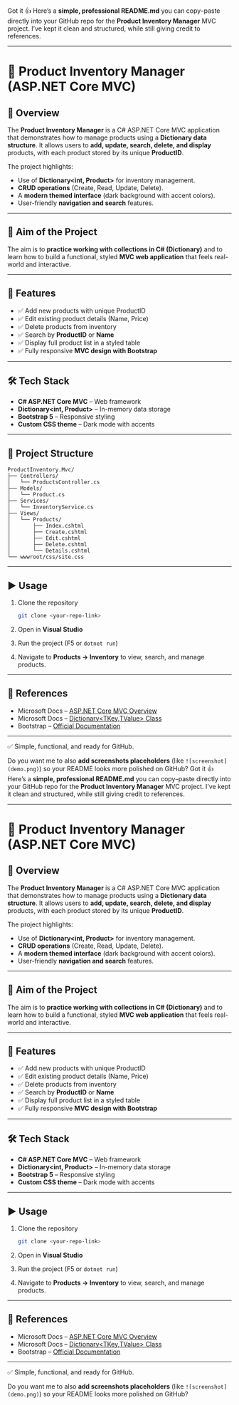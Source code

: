 Got it 👍
Here’s a **simple, professional README.md** you can copy–paste directly into your GitHub repo for the **Product Inventory Manager** MVC project. I’ve kept it clean and structured, while still giving credit to references.

---

# 🛒 Product Inventory Manager (ASP.NET Core MVC)

## 📘 Overview

The **Product Inventory Manager** is a C# ASP.NET Core MVC application that demonstrates how to manage products using a **Dictionary data structure**.
It allows users to **add, update, search, delete, and display** products, with each product stored by its unique **ProductID**.

The project highlights:

* Use of **Dictionary\<int, Product>** for inventory management.
* **CRUD operations** (Create, Read, Update, Delete).
* A **modern themed interface** (dark background with accent colors).
* User-friendly **navigation and search** features.

---

## 🎯 Aim of the Project

The aim is to **practice working with collections in C# (Dictionary)** and to learn how to build a functional, styled **MVC web application** that feels real-world and interactive.

---

## 🚀 Features

* ✅ Add new products with unique ProductID
* ✅ Edit existing product details (Name, Price)
* ✅ Delete products from inventory
* ✅ Search by **ProductID** or **Name**
* ✅ Display full product list in a styled table
* ✅ Fully responsive **MVC design with Bootstrap**

---

## 🛠️ Tech Stack

* **C# ASP.NET Core MVC** – Web framework
* **Dictionary\<int, Product>** – In-memory data storage
* **Bootstrap 5** – Responsive styling
* **Custom CSS theme** – Dark mode with accents

---

## 📂 Project Structure

```
ProductInventory.Mvc/
├── Controllers/
│   └── ProductsController.cs
├── Models/
│   └── Product.cs
├── Services/
│   └── InventoryService.cs
├── Views/
│   └── Products/
│       ├── Index.cshtml
│       ├── Create.cshtml
│       ├── Edit.cshtml
│       ├── Delete.cshtml
│       └── Details.cshtml
└── wwwroot/css/site.css
```

---

## ▶️ Usage

1. Clone the repository

   ```bash
   git clone <your-repo-link>
   ```
2. Open in **Visual Studio**
3. Run the project (F5 or `dotnet run`)
4. Navigate to **Products → Inventory** to view, search, and manage products.

---

## 📖 References

* Microsoft Docs – [ASP.NET Core MVC Overview](https://learn.microsoft.com/en-us/aspnet/core/mvc/overview)
* Microsoft Docs – [Dictionary\<TKey,TValue> Class](https://learn.microsoft.com/en-us/dotnet/api/system.collections.generic.dictionary-2)
* Bootstrap – [Official Documentation](https://getbootstrap.com/)

---

✅ Simple, functional, and ready for GitHub.

Do you want me to also **add screenshots placeholders** (like `![screenshot](demo.png)`) so your README looks more polished on GitHub?
Got it 👍
Here’s a **simple, professional README.md** you can copy–paste directly into your GitHub repo for the **Product Inventory Manager** MVC project. I’ve kept it clean and structured, while still giving credit to references.

---

# 🛒 Product Inventory Manager (ASP.NET Core MVC)

## 📘 Overview

The **Product Inventory Manager** is a C# ASP.NET Core MVC application that demonstrates how to manage products using a **Dictionary data structure**.
It allows users to **add, update, search, delete, and display** products, with each product stored by its unique **ProductID**.

The project highlights:

* Use of **Dictionary\<int, Product>** for inventory management.
* **CRUD operations** (Create, Read, Update, Delete).
* A **modern themed interface** (dark background with accent colors).
* User-friendly **navigation and search** features.

---

## 🎯 Aim of the Project

The aim is to **practice working with collections in C# (Dictionary)** and to learn how to build a functional, styled **MVC web application** that feels real-world and interactive.

---

## 🚀 Features

* ✅ Add new products with unique ProductID
* ✅ Edit existing product details (Name, Price)
* ✅ Delete products from inventory
* ✅ Search by **ProductID** or **Name**
* ✅ Display full product list in a styled table
* ✅ Fully responsive **MVC design with Bootstrap**

---

## 🛠️ Tech Stack

* **C# ASP.NET Core MVC** – Web framework
* **Dictionary\<int, Product>** – In-memory data storage
* **Bootstrap 5** – Responsive styling
* **Custom CSS theme** – Dark mode with accents

---



## ▶️ Usage

1. Clone the repository

   ```bash
   git clone <your-repo-link>
   ```
2. Open in **Visual Studio**
3. Run the project (F5 or `dotnet run`)
4. Navigate to **Products → Inventory** to view, search, and manage products.

---

## 📖 References

* Microsoft Docs – [ASP.NET Core MVC Overview](https://learn.microsoft.com/en-us/aspnet/core/mvc/overview)
* Microsoft Docs – [Dictionary\<TKey,TValue> Class](https://learn.microsoft.com/en-us/dotnet/api/system.collections.generic.dictionary-2)
* Bootstrap – [Official Documentation](https://getbootstrap.com/)

---

✅ Simple, functional, and ready for GitHub.

Do you want me to also **add screenshots placeholders** (like `![screenshot](demo.png)`) so your README looks more polished on GitHub?
